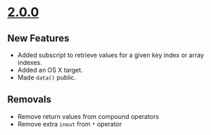 # [2.0.0](https://github.com/Electrode-iOS/ELCodable/releases/tag/v2.0.0)

## New Features

- Added subscript to retrieve values for a given key index or array indexes.
- Added an OS X target.
- Made `data()` public.

## Removals

- Remove return values from compound operators
- Remove extra `inout` from `*` operator
